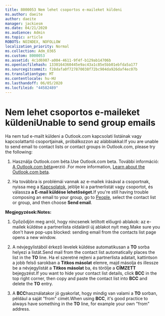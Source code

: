 ```yaml
---
title: 8000053 Nem lehet csoportos e-maileket küldeni
ms.author: daeite
author: daeite
manager: jackiesm
ms.date: 04/21/2020
ms.audience: Admin
ms.topic: article
ROBOTS: NOINDEX, NOFOLLOW
localization_priority: Normal
ms.collection: Adm_O365
ms.custom: 8000053
ms.assetid: 4c1d6987-a004-4611-9f4f-b129ab14706b
ms.openlocfilehash: 1330164360445e9ac43a1c85e5bb01ebfda5a177
ms.sourcegitcommit: f28dafa0f727870038f72bc904da926daf4ec07b
ms.translationtype: MT
ms.contentlocale: hu-HU
ms.lasthandoff: 06/05/2020
ms.locfileid: "44582489"
---
```

# <a name="unable-to-send-group-emails"></a><span data-ttu-id="dd986-102">Nem lehet csoportos e-maileket küldeni</span><span class="sxs-lookup"><span data-stu-id="dd986-102">Unable to send group emails</span></span>

<span data-ttu-id="dd986-103">Ha nem tud e-mailt küldeni a Outlook.com kapcsolati listáinak vagy kapcsolattartó csoportjainak, próbálkozzon az alábbiakkal:</span><span class="sxs-lookup"><span data-stu-id="dd986-103">If you are unable to send email to contact lists or contact groups in Outlook.com, please try the following:</span></span>
  
1. <span data-ttu-id="dd986-104">Használja Outlook.com béta.</span><span class="sxs-lookup"><span data-stu-id="dd986-104">Use Outlook.com beta.</span></span> <span data-ttu-id="dd986-105">További információ: [A Outlook.com béta](https://support.office.com/article/e2261c7f-d413-4084-8f22-21282f42d8cf)verzió .</span><span class="sxs-lookup"><span data-stu-id="dd986-105">For more information, [Learn about the Outlook.com beta](https://support.office.com/article/e2261c7f-d413-4084-8f22-21282f42d8cf).</span></span>
    
2. <span data-ttu-id="dd986-106">Ha továbbra is problémái vannak az e-mailek írásával a csoportnak, nyissa meg a [Kapcsolatok](https://outlook.live.com/people/), jelölje ki a partnerlistát vagy csoportot, és válassza **a E-mail küldése lehetőséget.**</span><span class="sxs-lookup"><span data-stu-id="dd986-106">If you're still having trouble composing an email to your group, go to [People](https://outlook.live.com/people/), select the contact list or group, and then choose **Send email**.</span></span>
    
 <span data-ttu-id="dd986-107">**Megjegyzések:**</span><span class="sxs-lookup"><span data-stu-id="dd986-107">**Notes:**</span></span>
  
1. <span data-ttu-id="dd986-108">Győződjön meg arról, hogy nincsenek letiltott előugró ablakok: az e-mailek küldése a partnerlista oldaláról új ablakot nyit meg.</span><span class="sxs-lookup"><span data-stu-id="dd986-108">Make sure you don't have pop-ups blocked: sending email from the contacts list page opens a new window.</span></span>
    
2. <span data-ttu-id="dd986-109">A névjegylistából érkező levelek küldése automatikusan a **TO** sorba helyezi a listát.</span><span class="sxs-lookup"><span data-stu-id="dd986-109">Send mail from the contact list automatically places the list in the **TO** line.</span></span> <span data-ttu-id="dd986-110">Ha el szeretné rejteni a partnerlista adatait, kattintson a jobb felső sarokban a **Titkos másolat** elemre, majd másolja és illessze be a névjegylistát a **Titkos másolat** ba, és törölje a **CÍMZETT** bejegyzést.</span><span class="sxs-lookup"><span data-stu-id="dd986-110">If you want to hide your contact list details, click **BCC** in the top right corner, then copy and paste the contact list into **BCC** and delete the **TO** entry.</span></span> 
    
3. <span data-ttu-id="dd986-111">A **BCC**használatakor jó gyakorlat, hogy mindig van valami a **TO** sorban, például a saját "from" címét.</span><span class="sxs-lookup"><span data-stu-id="dd986-111">When using **BCC**, it's good practice to always have something in the **TO** line, for example your own "from" address.</span></span> 
    

